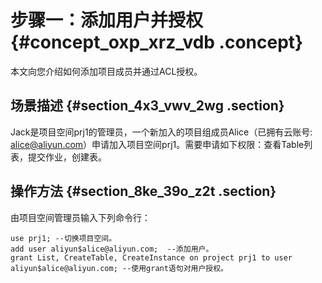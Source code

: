 # 步骤一：添加用户并授权 {#concept_oxp_xrz_vdb .concept}

本文向您介绍如何添加项目成员并通过ACL授权。

## 场景描述 {#section_4x3_vwv_2wg .section}

Jack是项目空间prj1的管理员，一个新加入的项目组成员Alice（已拥有云账号: alice@aliyun.com）申请加入项目空间prj1。需要申请如下权限：查看Table列表，提交作业，创建表。

## 操作方法 {#section_8ke_39o_z2t .section}

由项目空间管理员输入下列命令行：

```
use prj1; --切换项目空间。
add user aliyun$alice@aliyun.com;  --添加用户。
grant List, CreateTable, CreateInstance on project prj1 to user aliyun$alice@aliyun.com; --使用grant语句对用户授权。
```

